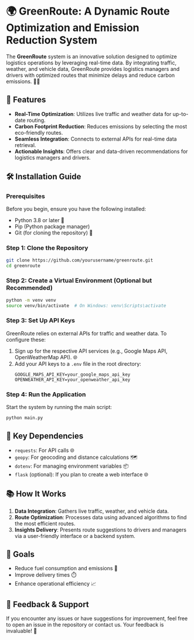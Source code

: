 


# 🌍 GreenRoute: A Dynamic Route Optimization and Emission Reduction System

The **GreenRoute** system is an innovative solution designed to optimize logistics operations by leveraging real-time data. By integrating traffic, weather, and vehicle data, GreenRoute provides logistics managers and drivers with optimized routes that minimize delays and reduce carbon emissions. 🚚🌱

## 🚀 Features

- **Real-Time Optimization**: Utilizes live traffic and weather data for up-to-date routing.
- **Carbon Footprint Reduction**: Reduces emissions by selecting the most eco-friendly routes.
- **Seamless Integration**: Connects to external APIs for real-time data retrieval.
- **Actionable Insights**: Offers clear and data-driven recommendations for logistics managers and drivers.

## 🛠️ Installation Guide

### Prerequisites
Before you begin, ensure you have the following installed:

- Python 3.8 or later 🐍
- Pip (Python package manager)
- Git (for cloning the repository) 🌟

### Step 1: Clone the Repository
```bash
git clone https://github.com/yourusername/greenroute.git
cd greenroute
```

### Step 2: Create a Virtual Environment (Optional but Recommended)
```bash
python -m venv venv
source venv/bin/activate  # On Windows: venv\Scripts\activate
```



### Step 3: Set Up API Keys
GreenRoute relies on external APIs for traffic and weather data. To configure these:

1. Sign up for the respective API services (e.g., Google Maps API, OpenWeatherMap API). 🌐
2. Add your API keys to a `.env` file in the root directory:
   ```plaintext
   GOOGLE_MAPS_API_KEY=your_google_maps_api_key
   OPENWEATHER_API_KEY=your_openweather_api_key
   ```

### Step 4: Run the Application
Start the system by running the main script:
```bash
python main.py
```

## 🔧 Key Dependencies

- `requests`: For API calls 🌐
- `geopy`: For geocoding and distance calculations 🗺️
- `dotenv`: For managing environment variables 📦
- `flask` (optional): If you plan to create a web interface 🌐



## 📚 How It Works

1. **Data Integration**: Gathers live traffic, weather, and vehicle data.
2. **Route Optimization**: Processes data using advanced algorithms to find the most efficient routes.
3. **Insights Delivery**: Presents route suggestions to drivers and managers via a user-friendly interface or a backend system.

## 🎯 Goals

- Reduce fuel consumption and emissions 🌿
- Improve delivery times ⏱️
- Enhance operational efficiency 📈

## 💬 Feedback & Support

If you encounter any issues or have suggestions for improvement, feel free to open an issue in the repository or contact us. Your feedback is invaluable! 🚀



